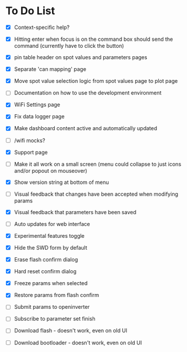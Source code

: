 # To Do List
- [x] Context-specific help?
- [x] Hitting enter when focus is on the command box should send the command (currently have to click the button)
- [x] pin table header on spot values and parameters pages
- [x] Separate 'can mapping' page
- [x] Move spot value selection logic from spot values page to plot page
- [ ] Documentation on how to use the development environment
- [x] WiFi Settings page
- [x] Fix data logger page
- [x] Make dashboard content active and automatically updated
- [ ] /wifi mocks?
- [x] Support page
- [ ] Make it all work on a small screen (menu could collapse to just icons and/or popout on mouseover)
- [x] Show version string at bottom of menu
- [ ] Visual feedback that changes have been accepted when modifying params
- [x] Visual feedback that parameters have been saved
- [ ] Auto updates for web interface
- [x] Experimental features toggle
- [x] Hide the SWD form by default
- [x] Erase flash confirm dialog
- [x] Hard reset confirm dialog
- [x] Freeze params when selected
- [x] Restore params from flash confirm
- [ ] Submit params to openinverter
- [ ] Subscribe to parameter set finish

- [ ] Download flash - doesn't work, even on old UI
- [ ] Download bootloader - doesn't work, even on old UI
